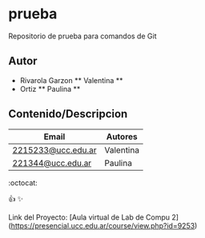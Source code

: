 # prueba
Repositorio de prueba para comandos de Git 

## Autor 
* Rivarola Garzon ** Valentina ** 
* Ortiz ** Paulina **

## Contenido/Descripcion

| Email | Autores |
|-------|---------|
|2215233@ucc.edu.ar| Valentina|
|221344@ucc.edu.ar| Paulina |

:octocat:

:+1:
:sparkles:


Link del Proyecto: [Aula virtual de Lab de Compu 2] (https://presencial.ucc.edu.ar/course/view.php?id=9253)
